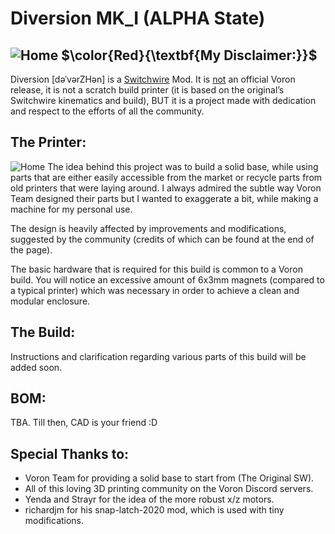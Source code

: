 Diversion MK_I (ALPHA State)
================
![Home](PIX/render_logo_1.png)
$\color{Red}{\textbf{My Disclaimer:}}$
--------------------------------
Diversion [dəˈvərZHən] is a [Switchwire](https://github.com/VoronDesign/Voron-Switchwire) Mod. It is <ins>not</ins> an official Voron release, it is not a scratch build printer (it is based on the original’s Switchwire kinematics and build), BUT it is a project made with dedication and respect to the efforts of all the community.

The Printer:
--------------
![Home](PIX/diversion_render_1.png)
The idea behind this project was to build a solid base, while using parts that are either easily accessible from the market or recycle parts from old printers that were laying around. I always admired the subtle way Voron Team designed their parts but I wanted to exaggerate a bit, while making a machine for my personal use.

The design is heavily affected by improvements and modifications, suggested by the community (credits of which can be found at the end of the page).

The basic hardware that is required for this build is common to a Voron build. You will notice an excessive amount of 6x3mm magnets (compared to a typical printer) which was necessary in order to achieve a clean and modular enclosure.

The Build:
--------------
Instructions and clarification regarding various parts of this build will be added soon.

BOM:
--------------
TBA. Till then, CAD is your friend :D

Special Thanks to:
--------------------
+ Voron Team for providing a solid base to start from (The Original SW).
+ All of this loving 3D printing community on the Voron Discord servers.
+ Yenda and Strayr for the idea of the more robust x/z motors.
+ richardjm for his snap-latch-2020 mod, which is used with tiny modifications.
